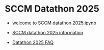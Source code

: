 # SCCM Datathon 2025


- [welcome to SCCM datathon 2025.ipynb](https://colab.research.google.com/drive/1KD1lsVd_0YzY2I1MV-nOowEVeoSKgV4I)

- [SCCM datathon 2025 information](https://github.com/SCCMdatathon2025/.github)

- [Datathon 2025 FAQ](https://sccm.org/Admin/SCCM/media/SCCM/PDFs/Datathon-2025-FAQ.pdf?utm_medium=email&utm_term=N%2FA&utm_source=D365%20CIJ#msdynmkt_trackingcontext=1f99576b-f934-4f73-94dd-8d21bca40300)
